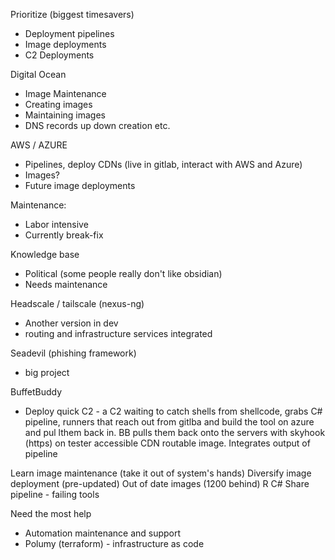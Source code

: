 
Prioritize (biggest timesavers)
- Deployment pipelines 
- Image deployments
- C2 Deployments

Digital Ocean
- Image Maintenance
- Creating images 
- Maintaining images
- DNS records up down creation etc. 

AWS / AZURE
- Pipelines, deploy CDNs (live in gitlab, interact with AWS and Azure)
- Images? 
- Future image deployments 

Maintenance: 
- Labor intensive 
- Currently break-fix

Knowledge base
- Political (some people really don't like obsidian)
- Needs maintenance 

Headscale / tailscale (nexus-ng)
- Another version in dev
- routing and infrastructure services integrated 

Seadevil (phishing framework)
- big project 

BuffetBuddy 
- Deploy quick C2 - a C2 waiting to catch shells from shellcode, grabs C# pipeline, runners that reach out from gitlba and build the tool on azure and pul lthem back in. BB pulls them back onto the servers with skyhook (https) on tester accessible CDN routable image. Integrates output of pipeline 

Learn image maintenance (take it out of system's hands)
Diversify image deployment (pre-updated)
	Out of date images (1200  behind)
R C# Share pipeline - failing tools 


Need the most help 
- Automation maintenance and support 
- Polumy (terraform) - infrastructure as code 

